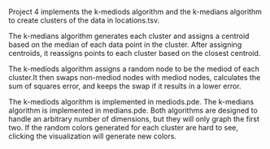 Project 4 implements the k-mediods algorithm and the k-medians algorithm to create clusters of the data in locations.tsv.

The k-medians algorithm generates each cluster and assigns a centroid based on the median of each data point in the cluster. After assigning centroids, it reassigns points to each cluster based on the closest centroid. 

The k-mediods algorithm assigns a random node to be the mediod of each cluster.It then swaps non-mediod nodes with mediod nodes, calculates the sum of squares error, and keeps the swap if it results in a lower error.

The k-mediods algorithm is implemented in mediods.pde. The k-medians algorithm is implemented in medians.pde. Both algorithms are designed to handle an arbitrary number of dimensions, but they will only graph the first two. If the random colors generated for each cluster are hard to see, clicking the visualization will generate new colors.
